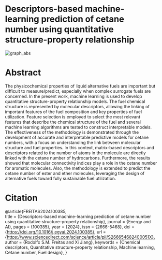 # Descriptors-based machine-learning prediction of cetane number using quantitative structure-property relationship

![graph_abs](https://github.com/RodolfosmFreitas/AI-SyntheticFuel/assets/142793854/bfd2c434-7a6d-40f4-8963-0c291ff77eba)


# Abstract
The physicochemical properties of liquid alternative fuels are important but
difficult to measure/predict, especially when complex surrogate fuels are concerned.
In the present work, machine learning is used to develop quantitative
structure-property relationship models. The fuel chemical structure is represented
by molecular descriptors, allowing the linking of important features of
the fuel composition and key properties of fuel utilization. Feature selection
is employed to select the most relevant features that describe the chemical
structure of the fuel and several machine learning algorithms are tested
to construct interpretable models. The effectiveness of the methodology is
demonstrated through the development of accurate and interpretable predictive
models for cetane numbers, with a focus on understanding the link
between molecular structure and fuel properties. In this context, matrix-based
descriptors and descriptors related to the number of atoms in the
molecule are directly linked with the cetane number of hydrocarbons. Furthermore,
the results showed that molecular connectivity indices play a role
in the cetane number for aromatic molecules. Also, the methodology is extended
to predict the cetane number of ester and ether molecules, leveraging
the design of alternative fuels toward fully sustainable fuel utilization.

# Citation
@article{FREITAS2024100385, <br />
title = {Descriptors-based machine-learning prediction of cetane number using quantitative structure–property relationship},
journal = {Energy and AI},
pages = {100385},
year = {2024},
issn = {2666-5468},
doi = {https://doi.org/10.1016/j.egyai.2024.100385},
url = {https://www.sciencedirect.com/science/article/pii/S266654682400051X},
author = {Rodolfo S.M. Freitas and Xi Jiang},
keywords = {Chemical descriptors, Quantitative structure-property relationship, Machine learning, Cetane number, Fuel design},
}
